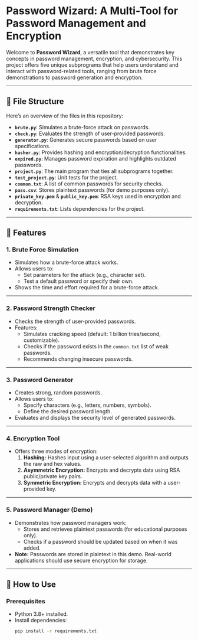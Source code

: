# Password Wizard: A Multi-Tool for Password Management and Encryption

Welcome to **Password Wizard**, a versatile tool that demonstrates key concepts in password management, encryption, and cybersecurity. This project offers five unique subprograms that help users understand and interact with password-related tools, ranging from brute force demonstrations to password generation and encryption.

---

## 📂 File Structure

Here’s an overview of the files in this repository:

- **`brute.py`**: Simulates a brute-force attack on passwords.
- **`check.py`**: Evaluates the strength of user-provided passwords.
- **`generator.py`**: Generates secure passwords based on user specifications.
- **`hasher.py`**: Provides hashing and encryption/decryption functionalities.
- **`expired.py`**: Manages password expiration and highlights outdated passwords.
- **`project.py`**: The main program that ties all subprograms together.
- **`test_project.py`**: Unit tests for the project.
- **`common.txt`**: A list of common passwords for security checks.
- **`pass.csv`**: Stores plaintext passwords (for demo purposes only).
- **`private_key.pem`** & **`public_key.pem`**: RSA keys used in encryption and decryption.
- **`requirements.txt`**: Lists dependencies for the project.

---

## 🎯 Features

### **1. Brute Force Simulation**
- Simulates how a brute-force attack works.
- Allows users to:
  - Set parameters for the attack (e.g., character set).
  - Test a default password or specify their own.
- Shows the time and effort required for a brute-force attack.

---

### **2. Password Strength Checker**
- Checks the strength of user-provided passwords.
- Features:
  - Simulates cracking speed (default: 1 billion tries/second, customizable).
  - Checks if the password exists in the `common.txt` list of weak passwords.
  - Recommends changing insecure passwords.

---

### **3. Password Generator**
- Creates strong, random passwords.
- Allows users to:
  - Specify characters (e.g., letters, numbers, symbols).
  - Define the desired password length.
- Evaluates and displays the security level of generated passwords.

---

### **4. Encryption Tool**
- Offers three modes of encryption:
  1. **Hashing:** Hashes input using a user-selected algorithm and outputs the raw and hex values.
  2. **Asymmetric Encryption:** Encrypts and decrypts data using RSA public/private key pairs.
  3. **Symmetric Encryption:** Encrypts and decrypts data with a user-provided key.

---

### **5. Password Manager (Demo)**
- Demonstrates how password managers work:
  - Stores and retrieves plaintext passwords (for educational purposes only).
  - Checks if a password should be updated based on when it was added.
- **Note:** Passwords are stored in plaintext in this demo. Real-world applications should use secure encryption for storage.

---

## 🚀 How to Use

### Prerequisites
- Python 3.8+ installed.
- Install dependencies:
  ```bash
  pip install -r requirements.txt
